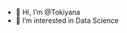 - 👋 Hi, I’m @Tokiyana
- 👀 I’m interested in Data Science

<!---
Tokiyana/Tokiyana is a ✨ special ✨ repository because its `README.md` (this file) appears on your GitHub profile.
You can click the Preview link to take a look at your changes.
--->

